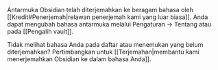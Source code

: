 Antarmuka Obsidian telah diterjemahkan ke beragam bahasa oleh [[Kredit#Penerjemah|relawan penerjemah kami yang luar biasa]]. Anda dapat mengubah bahasa antarmuka melalui Pengaturan → Tentang atau pada [[Pengalih vault]].

Tidak melihat bahasa Anda pada daftar atau menemukan yang belum diterjemahkan? Pertimbangkan untuk [[Terjemahan|membantu kami menerjemahkan Obsidian ke dalam bahasa Anda]].